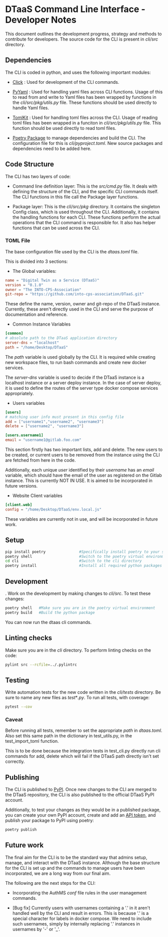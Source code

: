 # DTaaS Command Line Interface - Developer Notes

This document outlines the development progress, strategy
and methods to contribute for developers.
The source code for the CLI is present in _cli/src_ directory.

## Dependencies

The CLI is coded in python, and uses the following important modules:

- [Click](https://click.palletsprojects.com/en/8.1.x/) : Used for
  development of the CLI commands.

- [PyYaml](https://pyyaml.org/wiki/PyYAMLDocumentation) : Used for
  handling yaml files across CLI functions. Usage of this to read
  from and write to Yaml files has been wrapped by functions in the
  _cli/src/pkg/utils.py_ file. These functions should be used directly
  to handle Yaml files.

- [TomlKit](https://readthedocs.org/projects/tomlkit/) : Used for
  handling toml files across the CLI. Usage of reading toml files
  has been wrapped in a funciton in _cli/src/pkg/utils.py_ file.
  This function should be used directly to read toml files.

- [Poetry Package](https://python-poetry.org/docs/) to manage
  dependencies and build the CLI. The configuration file for this is
  _cli/pyproject.toml_. New source packages and dependencies need to be
  added here.

## Code Structure

The CLI has two layers of code:

- Command line definition layer: This is the _src/cmd.py_ file. It
  deals with defining the structure of the CLI, and the specific
  CLI commands itself. The CLI functions in this file call
  the Package layer functions.

- Package layer: This is the _cli/src/pkg_ directory.
  It contains the
  singleton Config class, which is used throughout the CLI.
  Additionally,
  it contains the handling functions for each CLI.
  These functions perform
  the actual operations that the CLI command
  is responsible for. It also
  has helper functions that can be used across the CLI.

### TOML File

The base configuration file used by the CLI is
the _dtaas.toml_ file.

This is divided into 3 sections:

- The Global variables:

```toml
name = "Digital Twin as a Service (DTaaS)"
version = "0.1.0"
owner = "The INTO-CPS-Association"
git-repo = "https://github.com/into-cps-association/DTaaS.git"
```

These define the name, version, owner and git-repo of the DTaaS instance.
Currently, these aren't directly used in the CLI and serve the purpose
of documentation and reference.

- Common Instance Variables

```toml
[common]
# absolute path to the DTaaS application directory
server-dns = "localhost"
path = "/home/Desktop/DTaaS"
```

The _path_ variable is used globally by the CLI.
It is required while creating new workspace files,
to run bash commands and create new docker services.

The _server-dns_ variable is used to decide if
the DTaaS instance is a localhost instance or a server
deploy instance. In the case of server deploy,
it is used to define the routes of the server type
docker compose services appropriately.

- Users variables

```toml
[users]
# matching user info must present in this config file
add = ["username1","username2", "username3"]
delete = ["username2", "username3"]

[users.username1]
email = "username1@gitlab.foo.com"
```

This section firstly has two important lists, add and delete.
The new users to be created, or current users to be removed
from the instance using the CLI are fetched from here in the code.

Additionally, each unique _user_ identified by their _username_
has an _email_ variable, which should have the email of the user
as registered on the Gitlab instance. This is currently NOT IN USE.
It is aimed to be incorporated in future versions.

- Website Client variables

```toml
[client.web]
config = "/home/Desktop/DTaaS/env.local.js"
```

These variables are currently not in use, and will be incorporated
in future work.

## Setup

```bash
pip install poetry               #Specifically install poetry to your system
poetry shell                     #Switch to the poetry virtual environment
cd cli                           #Switch to the cli directory
poetry install                   #Install all required python packages
```

## Development

.
Work on the development by making changes to _cli/src_.
To test these changes:

```bash
poetry shell   #Make sure you are in the poetry virtual environment
poetry build   #Build the python package
```

You can now run the dtaas cli commands.

## Linting checks

Make sure you are in the _cli_ directory.
To perform linting checks on the code:

```bash
pylint src --rcfile=../.pylintrc
```

## Testing

Write automation tests for the new code written in the
_cli/tests_ directory. Be sure to name any new files as
_test_*_.py_. To run all tests, with coverage:

```bash
pytest --cov
```

### Caveat

Before running all tests, remember to set the appropriate
_path_ in _dtaas.toml_. Also set this same path in the
dictionary in test_utils.py, in the test_import_toml
function.

This is to be done because the integration tests in test_cli.py
directly run cli commands for add, delete which will fail
if the DTaaS path directly isn't set correctly.

## Publishing

The CLI is published to [PyPI](https://pypi.org/).
Once new changes to the CLI are merged to the DTaaS
repository, the CLI is also published to the official
DTaaS PyPI account.

Additionally, to test your changes as they would be
in a published package, you can create your own PyPI
account, create and add an [API token](https://pypi.org/help/#apitoken),
and publish your package to PyPI using poetry:

```bash
poetry publish
```

## Future work

The final aim for the CLI is to be the standard way that
admins setup, manage, and interact with the DTaaS instance.
Although the base structure for the CLI is set up and
the commands to manage users have been incorporated, we are
a long way from our final aim.

The following are the next steps for the CLI:

- Incorporating the AuthMS _conf_ file rules
  in the user management commands.

- [Bug fix] Currently users with usernames containing
  a '.' in it aren't handled well by the CLI and result in errors.
  This is because '.' is a special character for labels in docker compose.
  We need to include such usernames, simply by internally replacing
  '.' instances in usernames by '-' or '_'.